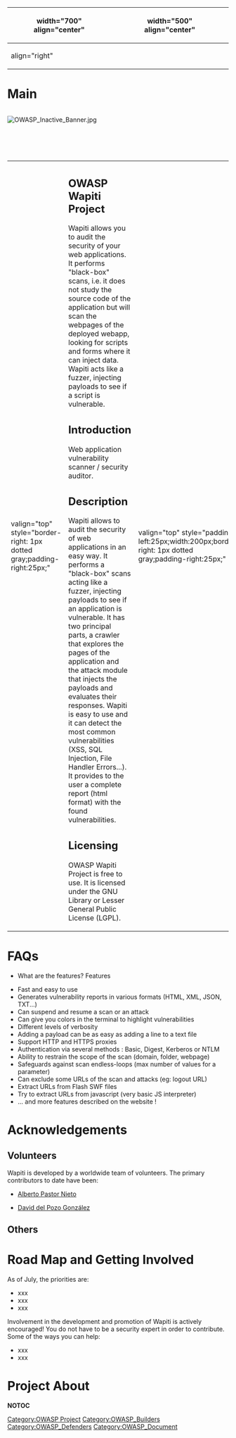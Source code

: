 <table>
<thead>
<tr class="header">
<th><p>width="700" align="center"</p></th>
<th><p><br />
</p></th>
<th><p>width="500" align="center"</p></th>
<th><p><br />
</p></th>
</tr>
</thead>
<tbody>
<tr class="odd">
<td><p>align="right"</p></td>
<td></td>
<td></td>
<td></td>
</tr>
</tbody>
</table>

# Main

<div style="width:100%;height:100px;border:0,margin:0;overflow: hidden;">

![OWASP_Inactive_Banner.jpg](OWASP_Inactive_Banner.jpg
"OWASP_Inactive_Banner.jpg")

</div>

<table>
<tbody>
<tr class="odd">
<td><p>valign="top" style="border-right: 1px dotted gray;padding-right:25px;"</p></td>
<td><h2 id="owasp_wapiti_project">OWASP Wapiti Project</h2>
<p>Wapiti allows you to audit the security of your web applications. It performs "black-box" scans, i.e. it does not study the source code of the application but will scan the webpages of the deployed webapp, looking for scripts and forms where it can inject data. Wapiti acts like a fuzzer, injecting payloads to see if a script is vulnerable.</p>
<h2 id="introduction">Introduction</h2>
<p>Web application vulnerability scanner / security auditor.</p>
<h2 id="description">Description</h2>
<p>Wapiti allows to audit the security of web applications in an easy way. It performs a "black-box" scans acting like a fuzzer, injecting payloads to see if an application is vulnerable. It has two principal parts, a crawler that explores the pages of the application and the attack module that injects the payloads and evaluates their responses. Wapiti is easy to use and it can detect the most common vulnerabilities (XSS, SQL Injection, File Handler Errors...). It provides to the user a complete report (html format) with the found vulnerabilities.</p>
<h2 id="licensing">Licensing</h2>
<p>OWASP Wapiti Project is free to use. It is licensed under the GNU Library or Lesser General Public License (LGPL).</p></td>
<td><p>valign="top" style="padding-left:25px;width:200px;border-right: 1px dotted gray;padding-right:25px;"</p></td>
<td><h2 id="project_leader">Project Leader</h2>
<p><a href="mailto:nicolas.surribas@gmail.com">Nicolas Surribas</a></p>
<h2 id="openhub">Openhub</h2>
<p><a href="https://www.openhub.net/p/wapiti">https://www.openhub.net/p/wapiti</a></p>
<p>Salesforge: <a href="https://sourceforge.net/projects/wapiti/">https://sourceforge.net/projects/wapiti/</a></p></td>
<td><p>valign="top" style="padding-left:25px;width:200px;"</p></td>
<td><h2 id="quick_download">Quick Download</h2>
<p><a href="http://sourceforge.net/projects/wapiti/">Download the latest release here</a>.</p>
<h2 id="email_list">Email List</h2>
<p><a href="https://lists.owasp.org/mailman/listinfo/owasp-wapiti-project">Sign Up!</a></p>
<h2 id="news_and_events">News and Events</h2>
<h2 id="classifications">Classifications</h2>
<table>
<tbody>
<tr class="odd">
<td><p>align="center" valign="top" width="50%" rowspan="2"</p></td>
<td><figure>
<img src="Owasp-incubator-trans-85.png" title="Owasp-incubator-trans-85.png" alt="Owasp-incubator-trans-85.png" /><figcaption>Owasp-incubator-trans-85.png</figcaption>
</figure></td>
<td><p>align="center" valign="top" width="50%"</p></td>
<td><figure>
<img src="Owasp-builders-small.png" title="Owasp-builders-small.png" alt="Owasp-builders-small.png" /><figcaption>Owasp-builders-small.png</figcaption>
</figure></td>
</tr>
<tr class="even">
<td><p>align="center" valign="top" width="50%"</p></td>
<td><figure>
<img src="Owasp-defenders-small.png" title="Owasp-defenders-small.png" alt="Owasp-defenders-small.png" /><figcaption>Owasp-defenders-small.png</figcaption>
</figure></td>
<td></td>
<td></td>
</tr>
<tr class="odd">
<td><p>colspan="2" align="center"</p></td>
<td><figure>
<img src="Cc-button-y-sa-small.png" title="Cc-button-y-sa-small.png" alt="Cc-button-y-sa-small.png" /><figcaption>Cc-button-y-sa-small.png</figcaption>
</figure></td>
<td></td>
<td></td>
</tr>
<tr class="even">
<td><p>colspan="2" align="center"</p></td>
<td><figure>
<img src="Project_Type_Files_CODE.jpg" title="Project_Type_Files_CODE.jpg" alt="Project_Type_Files_CODE.jpg" /><figcaption>Project_Type_Files_CODE.jpg</figcaption>
</figure></td>
<td></td>
<td></td>
</tr>
</tbody>
</table></td>
</tr>
</tbody>
</table>

# FAQs

  - What are the features?
    Features

<!-- end list -->

  - Fast and easy to use
  - Generates vulnerability reports in various formats (HTML, XML, JSON,
    TXT...)
  - Can suspend and resume a scan or an attack
  - Can give you colors in the terminal to highlight vulnerabilities
  - Different levels of verbosity
  - Adding a payload can be as easy as adding a line to a text file
  - Support HTTP and HTTPS proxies
  - Authentication via several methods : Basic, Digest, Kerberos or NTLM
  - Ability to restrain the scope of the scan (domain, folder, webpage)
  - Safeguards against scan endless-loops (max number of values for a
    parameter)
  - Can exclude some URLs of the scan and attacks (eg: logout URL)
  - Extract URLs from Flash SWF files
  - Try to extract URLs from javascript (very basic JS interpreter)
  - ... and more features described on the website \!

# Acknowledgements

## Volunteers

Wapiti is developed by a worldwide team of volunteers. The primary
contributors to date have been:

  - [Alberto Pastor Nieto](mailto:apastorn@grupogesfor.com)

<!-- end list -->

  - [David del Pozo González](mailto:dpozog@grupogesfor.com)

## Others

# Road Map and Getting Involved

As of July, the priorities are:

  - xxx
  - xxx
  - xxx

Involvement in the development and promotion of Wapiti is actively
encouraged\! You do not have to be a security expert in order to
contribute. Some of the ways you can help:

  - xxx
  - xxx

# Project About

__NOTOC__ <headertabs />

[Category:OWASP Project](Category:OWASP_Project "wikilink")
[Category:OWASP_Builders](Category:OWASP_Builders "wikilink")
[Category:OWASP_Defenders](Category:OWASP_Defenders "wikilink")
[Category:OWASP_Document](Category:OWASP_Document "wikilink")